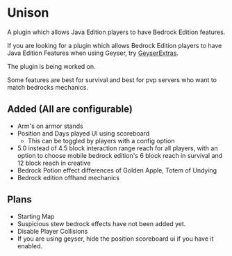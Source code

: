 # Unison
A plugin which allows Java Edition players to have Bedrock Edition features.

If you are looking for a plugin which allows Bedrock Edition players to have Java Edition Features when using Geyser, try [GeyserExtras](https://modrinth.com/plugin/geyserextras).

The plugin is being worked on.

Some features are best for survival and best for pvp servers who want to match bedrocks mechanics.

## Added (All are configurable)
- Arm's on armor stands
- Position and Days played UI using scoreboard
    - This can be toggled by players with a config option
- 5.0 instead of 4.5 block interaction range reach for all players, with an option to choose mobile bedrock edition's 6 block reach in survival and 12 block reach in creative
- Bedrock Potion effect differences of Golden Apple, Totem of Undying
- Bedrock edition offhand mechanics

## Plans
- Starting Map
- Suspicious stew bedrock effects have not been added yet.
- Disable Player Collisions
- If you are using geyser, hide the position scoreboard ui if you have it enabled.
